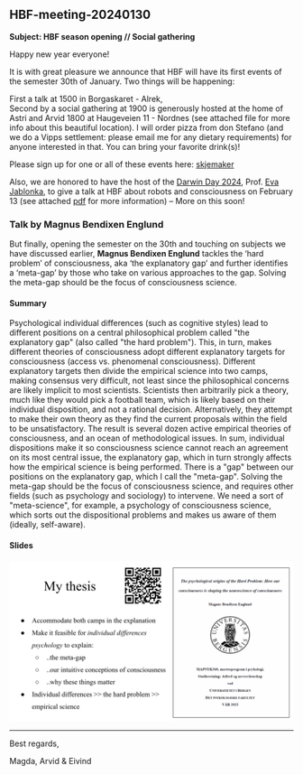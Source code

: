 ## HBF-meeting-20240130

**Subject: HBF season opening // Social gathering**

Happy new year everyone!
 
It is with great pleasure we announce that HBF will have its first events of the semester 30th of January. Two things will be happening:
 
First a talk at 1500 in Borgaskaret - Alrek,<br>
Second by a social gathering at 1900 is generously hosted at the home of Astri and Arvid 1800 at Haugeveien 11 - Nordnes (see attached file for more info about this beautiful location). I will order pizza from don Stefano (and we do a Vipps settlement: please email me for any dietary requirements) for anyone interested in that. You can bring your favorite drink(s)!
 
Please sign up for one or all of these events here: [skjemaker](https://skjemaker.app.uib.no/view.php?id=16396169)
 
Also, we are honored to have the host of the [Darwin Day 2024](https://darwin.uib.no), Prof. [Eva Jablonka](https://en.wikipedia.org/wiki/Eva_Jablonka), to give a talk at HBF about robots and consciousness on February 13 (see attached [pdf](./Darwindagen_i_Bergen.pdf) for more information) – More on this soon!


### Talk by Magnus Bendixen Englund
But finally, opening the semester on the 30th and touching on subjects we have discussed earlier, **Magnus Bendixen Englund** tackles the ‘hard problem’ of consciousness, aka ‘the explanatory gap’ and further identifies a ‘meta-gap’ by those who take on various approaches to the gap. Solving the meta-gap should be the focus of consciousness science. 
 
#### Summary
Psychological individual differences (such as cognitive styles) lead to different positions on a central philosophical problem called "the explanatory gap" (also called "the hard problem"). This, in turn, makes different theories of consciousness adopt different explanatory targets for consciousness (access vs. phenomenal consciousness). Different explanatory targets then divide the empirical science into two camps, making consensus very difficult, not least since the philosophical concerns are likely implicit to most scientists. Scientists then arbitrarily pick a theory, much like they would pick a football team, which is likely based on their individual disposition, and not a rational decision. Alternatively, they attempt to make their own theory as they find the current proposals within the field to be unsatisfactory. The result is several dozen active empirical theories of consciousness, and an ocean of methodological issues. In sum, individual dispositions make it so consciousness science cannot reach an agreement on its most central issue, the explanatory gap, which in turn strongly affects how the empirical science is being performed. There is a "gap" between our positions on the explanatory gap, which I call the "meta-gap". Solving the meta-gap should be the focus of consciousness science, and requires other fields (such as psychology and sociology) to intervene. We need a sort of "meta-science", for example, a psychology of consciousness science, which sorts out the dispositional problems and makes us aware of them (ideally, self-aware). 

 #### Slides

 <a href="https://docs.google.com/presentation/d/14a_wJUqHPWZh_hNJ0BrnfpZIiNZIVPB_jhttmKMyszQ/pub?start=false&loop=false&delayms=60000"><img src="magnus-thesis-slide-20240130.png"></a>

----------

Best regards, 

Magda, Arvid & Eivind  
